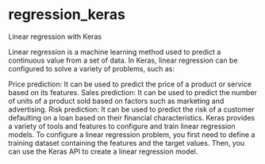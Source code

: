 # regression_keras
Linear regression with Keras

Linear regression is a machine learning method used to predict a continuous value from a set of data. In Keras, linear regression can be configured to solve a variety of problems, such as:

Price prediction: It can be used to predict the price of a product or service based on its features.
Sales prediction: It can be used to predict the number of units of a product sold based on factors such as marketing and advertising.
Risk prediction: It can be used to predict the risk of a customer defaulting on a loan based on their financial characteristics.
Keras provides a variety of tools and features to configure and train linear regression models. To configure a linear regression problem, you first need to define a training dataset containing the features and the target values. Then, you can use the Keras API to create a linear regression model.
